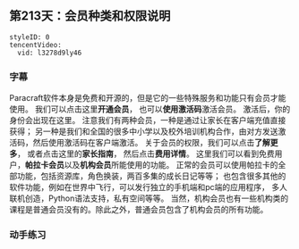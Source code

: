 ## 第213天：会员种类和权限说明



```@TencentVideo
styleID: 0
tencentVideo:
  vid: l3278d9ly46

```


### 字幕

Paracraft软件本身是免费和开源的，但是它的一些特殊服务和功能只有会员才能使用。
我们可以点击这里**开通会员**，
也可以**使用激活码**激活会员。
激活后，你的身份会出现在这里。
注意我们有两种会员，一种是通过让家长在客户端充值直接获得；
另一种是我们和全国的很多中小学以及校外培训机构合作，由对方发送激活码，然后使用激活码在客户端激活。
关于会员的权限，我们可以点击**了解更多**，
或者点击这里的**家长指南**，
然后点击**费用详情**。
这里我们可以看到免费用户，**帕拉卡会员**以及**机构会员**所能使用的功能。
正常的会员可以使用帕拉卡的全部功能，包括资源库，角色换装，两百多集的成长日记等等；
也包含很多其他的软件功能，例如在世界中飞行，可以发行独立的手机端和pc端的应用程序，
多人联机创造，Python语法支持，私有空间等等。
当然，机构会员也有一些机构类的课程是普通会员没有的。除此之外，普通会员包含了机构会员的所有功能。

### 动手练习